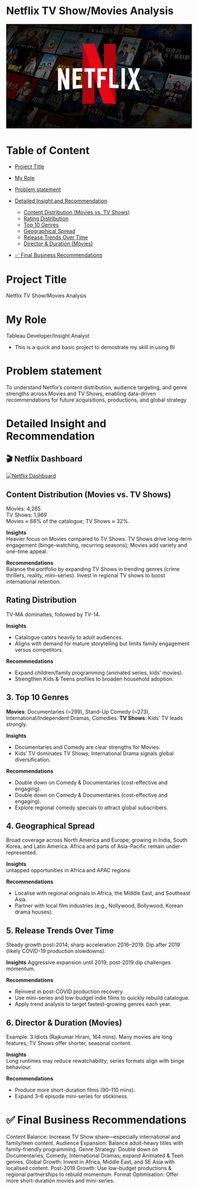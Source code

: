 # Netflix TV Show/Movies Analysis

![Cover Front Page](Asset/Image_Folder/Netflix_Image_Cover.png)

# Table of Content 
- [Project Title](#project-title)
- [My Role](#my-role)
- [Problem statement](#problem-statement)
- [Detailed Insight and Recommendation](#detailed-insight-and-recommendation)
  - [Content Distribution (Movies vs. TV Shows)](#content-distribution-(movies-vs.-tv-shows))
  - [Rating Distribution](#rating-distribution)
  - [Top 10 Genres](#top-10-genres)
  - [Geographical Spread](#geographical-spread)
  - [Release Trends Over Time](#release-trends-over-time)
  - [Director & Duration (Movies)](#director-&-duration-(Movies))
 
- [✅ Final Business Recommendations](#final-business-recommedation)

# Project Title
Netflix TV Show/Movies Analysis

# My Role
Tableau Developer/Insight Analyst
- This is a quick and basic project to demostrate my skill in using BI

# Problem statement
To understand Netflix’s content distribution, audience targeting, and genre strengths across Movies and TV Shows, enabling data-driven recommendations for future acquisitions, productions, and global strategy

# Detailed Insight and Recommendation

## 🎬 Netflix Dashboard

[![Netflix Dashboard](https://public.tableau.com/static/images/Ne/NetflixAnalytic/NetflixDashboard/1.png)](https://public.tableau.com/views/NetflixAnalytic/NetflixDashboard)


## Content Distribution (Movies vs. TV Shows)

Movies: 4,265  
TV Shows: 1,969  
Movies ≈ 68% of the catalogue; TV Shows ≈ 32%.  

**Insights**  
Heavier focus on Movies compared to TV Shows.
TV Shows drive long-term engagement (binge-watching, recurring seasons); Movies add variety and one-time appeal.  

**Recommendations**  
Balance the portfolio by expanding TV Shows in trending genres (crime thrillers, reality, mini-series).
Invest in regional TV shows to boost international retention.


## Rating Distribution

TV-MA dominattes, followed by TV-14.

**Insights**  
- Catalogue caters heavily to adult audiences.
- Aligns with demand for mature storytelling but limits family engagement versus competitors.

**Recommnedations**  
- Expand children/family programming (animated series, kids’ movies).
- Strengthen Kids & Teens profiles to broaden household adoption.

## 3. Top 10 Genres

**Movies**: Documentaries (~299), Stand-Up Comedy (~273), International/Independent Dramas, Comedies.
**TV Shows**: Kids’ TV leads strongly.

**Insights**  
- Documentaries and Comedy are clear strengths for Movies.
- Kids’ TV dominates TV Shows; International Drama signals global diversification.

**Recommendations**  
- Double down on Comedy & Documentaries (cost-effective and engaging).
- Double down on Comedy & Documentaries (cost-effective and engaging).
- Explore regional comedy specials to attract global subscribers.

## 4. Geographical Spread

Broad coverage across North America and Europe; growing in India, South Korea, and Latin America.
Africa and parts of Asia-Pacific remain under-represented.

**Insights**  
untapped opportunities in Africa and APAC regions

**Recommendations**  
- Localise with regional originals in Africa, the Middle East, and Southeast Asia.
- Partner with local film industries (e.g., Nollywood, Bollywood, Korean drama houses).

## 5. Release Trends Over Time

Steady growth post-2014; sharp acceleration 2016–2019.
Dip after 2019 (likely COVID-19 production slowdowns).

**Insights**
Aggressive expansion until 2019; post-2019 dip challenges momentum.

**Recommendations**  
- Reinvest in post-COVID production recovery.
- Use mini-series and low-budget indie films to quickly rebuild catalogue.
- Apply trend analysis to target fastest-growing genres each year.


## 6. Director & Duration (Movies)

Example: 3 Idiots (Rajkumar Hirani, 164 mins).
Many movies are long features; TV Shows offer shorter, seasonal content.

**Insights**  
Long runtimes may reduce rewatchability; series formats align with binge behaviour.

**Recommendations**  
- Produce more short-duration films (90–110 mins).
- Expand 3–6 episode mini-series for stickiness.

# ✅ Final Business Recommendations

Content Balance: Increase TV Show share—especially international and family/teen content.
Audience Expansion: Balance adult-heavy titles with family-friendly programming.
Genre Strategy: Double down on Documentaries, Comedy, International Dramas; expand Animated & Teen genres.
Global Growth: Invest in Africa, Middle East, and SE Asia with localised content.
Post-2019 Growth: Use low-budget productions & regional partnerships to rebuild momentum.
Format Optimisation: Offer more short-duration movies and mini-series.
